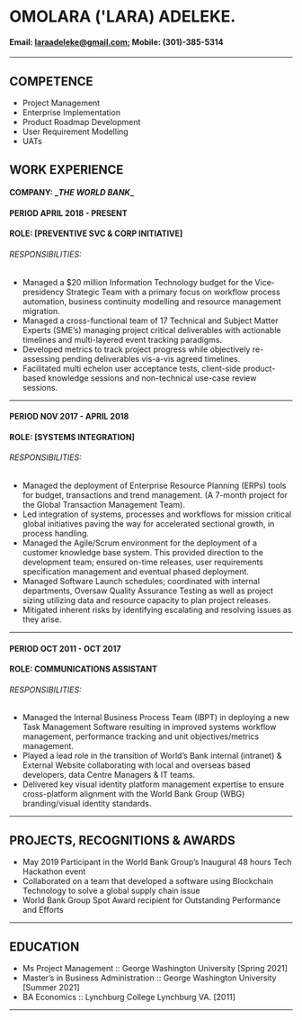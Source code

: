 # OMOLARA ('LARA) ADELEKE.
#### Email: laraadeleke@gmail.com; Mobile: (301)-385-5314

******************************************


## COMPETENCE
- Project Management
- Enterprise Implementation
- Product Roadmap Development
- User Requirement Modelling
- UATs

## WORK EXPERIENCE
#### COMPANY: \__THE WORLD BANK__
#### PERIOD APRIL 2018 - PRESENT
#### ROLE: [PREVENTIVE SVC & CORP INITIATIVE]

###### RESPONSIBILITIES:
- Managed a $20 million Information Technology budget for the Vice-presidency Strategic Team with a primary focus on workflow process automation, business continuity modelling and resource management migration.
- Managed a cross-functional team of 17 Technical and Subject Matter Experts (SME’s) managing project critical deliverables with actionable timelines and multi-layered event tracking paradigms. 
-	Developed metrics to track project progress while objectively re-assessing pending deliverables vis-a-vis agreed timelines. 
-	Facilitated multi echelon user acceptance tests, client-side product-based knowledge sessions and non-technical use-case review sessions. 

******************************************

#### PERIOD NOV 2017 - APRIL 2018
#### ROLE: [SYSTEMS INTEGRATION]

###### RESPONSIBILITIES:
-	Managed the deployment of Enterprise Resource Planning (ERPs) tools for budget, transactions and trend management. (A 7-month project for the Global Transaction Management Team).
-	Led integration of systems, processes and workflows for mission critical global initiatives paving the way for accelerated sectional growth, in process handling. 
-	Managed the Agile/Scrum environment for the deployment of a customer knowledge base system. This provided direction to the development team; ensured on-time releases, user requirements specification management and eventual phased deployment.
-	Managed Software Launch schedules; coordinated with internal departments, Oversaw Quality Assurance Testing as well as project sizing utilizing data and resource capacity to plan project releases.
-	Mitigated inherent risks by identifying escalating and resolving issues as they arise. 

******************************************

#### PERIOD OCT 2011 - OCT 2017
#### ROLE: COMMUNICATIONS ASSISTANT

###### RESPONSIBILITIES:
-	Managed the Internal Business Process Team (IBPT) in deploying a new Task Management Software resulting in improved systems workflow management, performance tracking and unit objectives/metrics management. 
-	Played a lead role in the transition of World’s Bank internal (intranet) & External Website collaborating with local and overseas based developers, data Centre Managers & IT teams. 
-	Delivered key visual identity platform management expertise to ensure cross-platform alignment with the World Bank Group (WBG) branding/visual identity standards.

******************************************
## PROJECTS, RECOGNITIONS & AWARDS 
- May 2019 Participant in the World Bank Group’s Inaugural 48 hours Tech Hackathon event
-	Collaborated on a team that developed a software using Blockchain Technology to solve a global supply chain issue
-	World Bank Group Spot Award recipient for Outstanding Performance and Efforts


******************************************
## EDUCATION

-	Ms Project Management
:: George Washington University	[Spring 2021]
-	Master’s in Business Administration
:: George Washington University	[Summer 2021]
-	BA Economics
  :: Lynchburg College Lynchburg VA.	[2011]


******************************************
&nbsp;
&nbsp;


